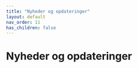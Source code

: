 ```yaml
---
title: "Nyheder og opdateringer"
layout: default
nav_order: 11
has_children: false
---
```

# Nyheder og opdateringer
